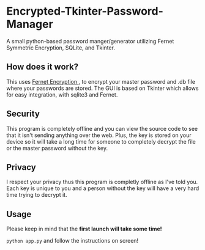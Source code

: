 # Encrypted-Tkinter-Password-Manager

A small python-based password manger/generator utilizing Fernet Symmetric Encryption, SQLite, and Tkinter.

## How does it work?

This uses <a href='https://cryptography.io/en/latest/fernet/'>Fernet Encryption </a>, to encrypt your master password and .db file where your passwords are stored. The GUI is based on Tkinter which allows for easy integration, with sqlite3 and Fernet.

## Security

This program is completely offline and you can view the source code to see that it isn't sending anything over the web. Plus, the key is stored on your device so it will take a long time for someone to completely decrypt the file or the master password without the key.

## Privacy

I respect your privacy thus this program is completly offline as I've told you. Each key is unique to you and a person without the key will have a very hard time trying to decrypt it.

## Usage

Please keep in mind that the **first launch will take some time!**

`python app.py` and follow the instructions on screen!
